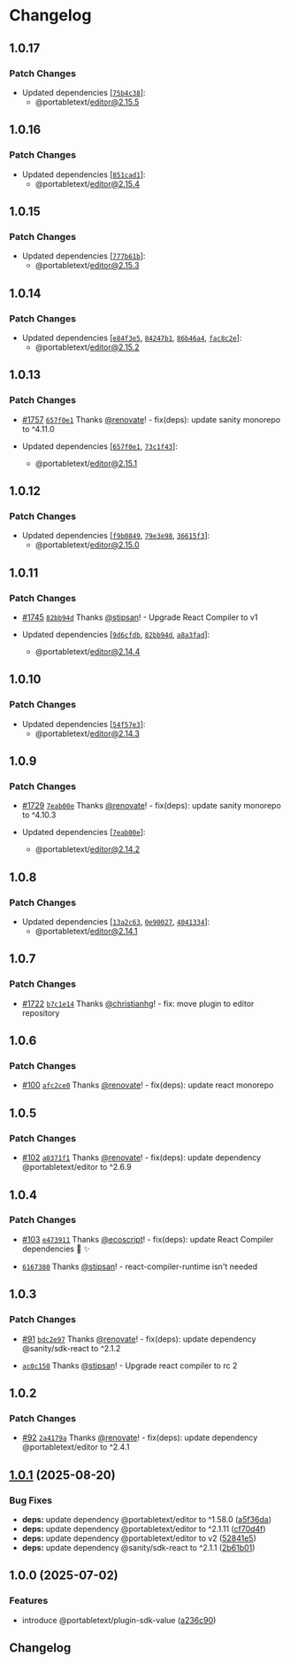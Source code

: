 # Changelog

## 1.0.17

### Patch Changes

- Updated dependencies [[`75b4c38`](https://github.com/portabletext/editor/commit/75b4c38be8b82aaa9d6f86ba97ba551ee2a83255)]:
  - @portabletext/editor@2.15.5

## 1.0.16

### Patch Changes

- Updated dependencies [[`851cad1`](https://github.com/portabletext/editor/commit/851cad1a5e77ff4f069f1882e5a147b461e9e04a)]:
  - @portabletext/editor@2.15.4

## 1.0.15

### Patch Changes

- Updated dependencies [[`777b61b`](https://github.com/portabletext/editor/commit/777b61ba6c25f6a543e1a3111ad8978072999b3e)]:
  - @portabletext/editor@2.15.3

## 1.0.14

### Patch Changes

- Updated dependencies [[`e84f3e5`](https://github.com/portabletext/editor/commit/e84f3e5c3070044692a7bfaa40481c79e40a4893), [`84247b1`](https://github.com/portabletext/editor/commit/84247b1efcbaf61aa16e0d76b1079a8405dde82b), [`86b46a4`](https://github.com/portabletext/editor/commit/86b46a469c2afc1b1795aab28f5f85420a87fb59), [`fac8c2e`](https://github.com/portabletext/editor/commit/fac8c2eedea8c3fdd1f3fa496663d172b4de18f4)]:
  - @portabletext/editor@2.15.2

## 1.0.13

### Patch Changes

- [#1757](https://github.com/portabletext/editor/pull/1757) [`657f0e1`](https://github.com/portabletext/editor/commit/657f0e13138f51f1c8aa5a249b9c2ffa0fe0fb65) Thanks [@renovate](https://github.com/apps/renovate)! - fix(deps): update sanity monorepo to ^4.11.0

- Updated dependencies [[`657f0e1`](https://github.com/portabletext/editor/commit/657f0e13138f51f1c8aa5a249b9c2ffa0fe0fb65), [`73c1f43`](https://github.com/portabletext/editor/commit/73c1f43d13f1adf8aad8db03597e4e858a3a41e2)]:
  - @portabletext/editor@2.15.1

## 1.0.12

### Patch Changes

- Updated dependencies [[`f9b0849`](https://github.com/portabletext/editor/commit/f9b0849c4cf5de298fb8133230d9d14ff780e25d), [`79e3e98`](https://github.com/portabletext/editor/commit/79e3e983fae9eb3106d7741d877ff99a76d7fde5), [`36615f3`](https://github.com/portabletext/editor/commit/36615f3c42805434e5e597587a4c1e2fac73c75e)]:
  - @portabletext/editor@2.15.0

## 1.0.11

### Patch Changes

- [#1745](https://github.com/portabletext/editor/pull/1745) [`82bb94d`](https://github.com/portabletext/editor/commit/82bb94d998445f0b79c215d6ab1f3eed56c020fc) Thanks [@stipsan](https://github.com/stipsan)! - Upgrade React Compiler to v1

- Updated dependencies [[`9d6cfdb`](https://github.com/portabletext/editor/commit/9d6cfdbe3fc67d88113da7f73b408f3185ddabef), [`82bb94d`](https://github.com/portabletext/editor/commit/82bb94d998445f0b79c215d6ab1f3eed56c020fc), [`a8a3fad`](https://github.com/portabletext/editor/commit/a8a3faddb5217fde30df34bd175e99e709983ff6)]:
  - @portabletext/editor@2.14.4

## 1.0.10

### Patch Changes

- Updated dependencies [[`54f57e3`](https://github.com/portabletext/editor/commit/54f57e3e85cc5544c5d18881c393957218ffb34a)]:
  - @portabletext/editor@2.14.3

## 1.0.9

### Patch Changes

- [#1729](https://github.com/portabletext/editor/pull/1729) [`7eab00e`](https://github.com/portabletext/editor/commit/7eab00ee9b1f1186fdac76210daa1953edc2847c) Thanks [@renovate](https://github.com/apps/renovate)! - fix(deps): update sanity monorepo to ^4.10.3

- Updated dependencies [[`7eab00e`](https://github.com/portabletext/editor/commit/7eab00ee9b1f1186fdac76210daa1953edc2847c)]:
  - @portabletext/editor@2.14.2

## 1.0.8

### Patch Changes

- Updated dependencies [[`13a2c63`](https://github.com/portabletext/editor/commit/13a2c6337cc48773fe84baaa5f6ddbbc9502b683), [`0e90027`](https://github.com/portabletext/editor/commit/0e90027a750c49f0dfa1273b26b367fbbc20f59c), [`4041334`](https://github.com/portabletext/editor/commit/4041334f4474b00b275f94532e4baddcc1b906ab)]:
  - @portabletext/editor@2.14.1

## 1.0.7

### Patch Changes

- [#1722](https://github.com/portabletext/editor/pull/1722) [`b7c1e14`](https://github.com/portabletext/editor/commit/b7c1e14ca63990adf2cec0fb858fd9170ae86518) Thanks [@christianhg](https://github.com/christianhg)! - fix: move plugin to editor repository

## 1.0.6

### Patch Changes

- [#100](https://github.com/portabletext/plugins/pull/100) [`afc2ce0`](https://github.com/portabletext/plugins/commit/afc2ce0047bc66fe84adb6324efddc5fea182a71) Thanks [@renovate](https://github.com/apps/renovate)! - fix(deps): update react monorepo

## 1.0.5

### Patch Changes

- [#102](https://github.com/portabletext/plugins/pull/102) [`a0371f1`](https://github.com/portabletext/plugins/commit/a0371f122f95a3bb38907230c53ee5f2c559dd18) Thanks [@renovate](https://github.com/apps/renovate)! - fix(deps): update dependency @portabletext/editor to ^2.6.9

## 1.0.4

### Patch Changes

- [#103](https://github.com/portabletext/plugins/pull/103) [`e473911`](https://github.com/portabletext/plugins/commit/e4739110312b43c04631f64811621091719aa33f) Thanks [@ecoscript](https://github.com/apps/ecoscript)! - fix(deps): update React Compiler dependencies 🤖 ✨

- [`6167380`](https://github.com/portabletext/plugins/commit/61673805b83e5c54163e22beeb98f02df7f0c231) Thanks [@stipsan](https://github.com/stipsan)! - react-compiler-runtime isn't needed

## 1.0.3

### Patch Changes

- [#91](https://github.com/portabletext/plugins/pull/91) [`bdc2e97`](https://github.com/portabletext/plugins/commit/bdc2e971c796e1861c4fbf53bb81b4614f60fa49) Thanks [@renovate](https://github.com/apps/renovate)! - fix(deps): update dependency @sanity/sdk-react to ^2.1.2

- [`ac0c150`](https://github.com/portabletext/plugins/commit/ac0c150e769500d39a598b0a3da74617a3f29701) Thanks [@stipsan](https://github.com/stipsan)! - Upgrade react compiler to rc 2

## 1.0.2

### Patch Changes

- [#92](https://github.com/portabletext/plugins/pull/92) [`2a4179a`](https://github.com/portabletext/plugins/commit/2a4179a5d76028180f722fd126aa4c41503d10f5) Thanks [@renovate](https://github.com/apps/renovate)! - fix(deps): update dependency @portabletext/editor to ^2.4.1

## [1.0.1](https://github.com/portabletext/plugins/compare/plugin-sdk-value-v1.0.0...plugin-sdk-value-v1.0.1) (2025-08-20)

### Bug Fixes

- **deps:** update dependency @portabletext/editor to ^1.58.0 ([a5f36da](https://github.com/portabletext/plugins/commit/a5f36dac0dc2cd6fcfa5c1d5a257226a5ee4ffbd))
- **deps:** update dependency @portabletext/editor to ^2.1.11 ([cf70d4f](https://github.com/portabletext/plugins/commit/cf70d4f7348339b89fd20f64798a0cb6966847d8))
- **deps:** update dependency @portabletext/editor to v2 ([52841e5](https://github.com/portabletext/plugins/commit/52841e5beea4a906bd0659c816c3269660110e9b))
- **deps:** update dependency @sanity/sdk-react to ^2.1.1 ([2b61b01](https://github.com/portabletext/plugins/commit/2b61b010449540c9597d8ed6b315e10810107021))

## 1.0.0 (2025-07-02)

### Features

- introduce @portabletext/plugin-sdk-value ([a236c90](https://github.com/portabletext/plugins/commit/a236c90c9a44cd345401e34cb9a8f0c6eb20a62b))

## Changelog

